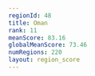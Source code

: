 ```yaml
---
regionId: 48
title: Oman
rank: 11
meanScore: 83.16
globalMeanScore: 73.46
numRegions: 220
layout: region_score
---
```

